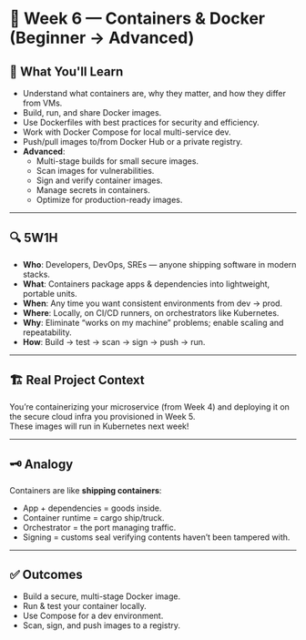 # 📅 Week 6 — Containers & Docker (Beginner → Advanced)

## 🎯 What You'll Learn

- Understand what containers are, why they matter, and how they differ from VMs.
- Build, run, and share Docker images.
- Use Dockerfiles with best practices for security and efficiency.
- Work with Docker Compose for local multi-service dev.
- Push/pull images to/from Docker Hub or a private registry.
- **Advanced**:
  - Multi-stage builds for small secure images.
  - Scan images for vulnerabilities.
  - Sign and verify container images.
  - Manage secrets in containers.
  - Optimize for production-ready images.

---

## 🔍 5W1H

- **Who**: Developers, DevOps, SREs — anyone shipping software in modern stacks.
- **What**: Containers package apps & dependencies into lightweight, portable units.
- **When**: Any time you want consistent environments from dev → prod.
- **Where**: Locally, on CI/CD runners, on orchestrators like Kubernetes.
- **Why**: Eliminate “works on my machine” problems; enable scaling and repeatability.
- **How**: Build → test → scan → sign → push → run.

---

## 🏗️ Real Project Context

You’re containerizing your microservice (from Week 4) and deploying it on the secure cloud infra you provisioned in Week 5.  
These images will run in Kubernetes next week!

---

## 🗝️ Analogy

Containers are like **shipping containers**:
- App + dependencies = goods inside.
- Container runtime = cargo ship/truck.
- Orchestrator = the port managing traffic.
- Signing = customs seal verifying contents haven’t been tampered with.

---

## ✅ Outcomes

- Build a secure, multi-stage Docker image.
- Run & test your container locally.
- Use Compose for a dev environment.
- Scan, sign, and push images to a registry.
